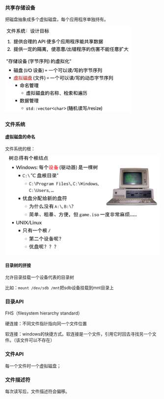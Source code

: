 ### 共享存储设备

把磁盘抽象成多个虚拟磁盘，每个应用程序单独持有。

<img src="imags/image-20230203093944680.png" alt="image-20230203093944680" style="zoom:50%;" />

### 文件系统

#### 虚拟磁盘的命名

文件系统的根：

<img src="imags/image-20230203095004039.png" alt="image-20230203095004039" style="zoom:50%;" />

#### 目录树的拼接

允许目录挂载一个设备代表的目录树

比如：`mount /dev/sdb /mnt`把sdb设备挂载到mnt目录上



### 目录API

FHS（filesystem hierarchy standard）

硬连接：不同文件指针指向同一个文件位置

软连接：windows的快捷方式。软连接是一个文件，引用它时回去寻找另一个文件。（该文件可以不存在）

### 文件API

每一个文件时一个虚拟磁盘；



### 文件描述符

每次读写后，文件描述符会偏移。